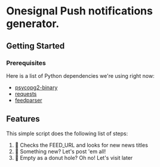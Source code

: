 

# Onesignal Push notifications generator.

## Getting Started
### Prerequisites
Here is a list of Python dependencies we're using right now:

* [psycopg2-binary](https://pypi.python.org/pypi/psycopg2-binary)
* [requests](http://docs.python-requests.org/en/master/)
* [feedparser](https://pypi.python.org/pypi/feedparser)


## Features
This simple script does the following list of steps:

1. :see_no_evil: Checks the FEED_URL and looks for new news titles
2. :hear_no_evil: Something new? Let's post 'em all!
3. :speak_no_evil: Empty as a donut hole? Oh no! Let's visit later
